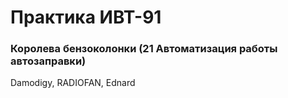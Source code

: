 # Практика ИВТ-91
### Королева бензоколонки (21 Автоматизация работы автозаправки)
Damodigy, RADIOFAN, Ednard
